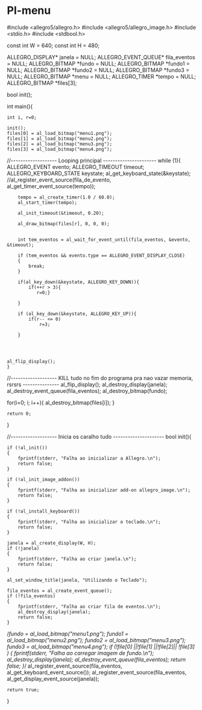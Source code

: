 # PI-menu


#include <allegro5/allegro.h>
#include <allegro5/allegro_image.h>
#include <stdio.h>
#include <stdbool.h>

const int W = 640;
const int H = 480;




ALLEGRO_DISPLAY* janela = NULL;
ALLEGRO_EVENT_QUEUE* fila_eventos = NULL;
ALLEGRO_BITMAP *fundo = NULL;
ALLEGRO_BITMAP *fundo1 = NULL;
ALLEGRO_BITMAP *fundo2 = NULL;
ALLEGRO_BITMAP *fundo3 = NULL;
ALLEGRO_BITMAP *menu = NULL;
ALLEGRO_TIMER *tempo = NULL;
ALLEGRO_BITMAP *files[3];

bool init();

int main(){

    int i, r=0;

    init();
    files[0] = al_load_bitmap("menu1.png"); 
    files[1] = al_load_bitmap("menu2.png"); 
    files[2] = al_load_bitmap("menu3.png"); 
    files[3] = al_load_bitmap("menu4.png"); 



//------------------- Looping principal ----------------------
    while (1){
        ALLEGRO_EVENT evento;
        ALLEGRO_TIMEOUT timeout;
        ALLEGRO_KEYBOARD_STATE keystate;
        al_get_keyboard_state(&keystate);
        //al_register_event_source(fila_de_evento, al_get_timer_event_source(tempo));

        tempo = al_create_timer(1.0 / 60.0);
        al_start_timer(tempo);

        al_init_timeout(&timeout, 0.20);

        al_draw_bitmap(files[r], 0, 0, 0);
 
        
        int tem_eventos = al_wait_for_event_until(fila_eventos, &evento, &timeout);
 
        if (tem_eventos && evento.type == ALLEGRO_EVENT_DISPLAY_CLOSE)
        {
            break;
        }

        if(al_key_down(&keystate, ALLEGRO_KEY_DOWN)){
            if(++r > 3){
               r=0;}
            
        }

        if (al_key_down(&keystate, ALLEGRO_KEY_UP)){
            if(r-- <= 0)
                r=3;

        }

      
    

    al_flip_display(); 
    }    
    

//------------------- KILL tudo no fim do programa pra nao vazar memoria, rsrsrs ---------------
al_flip_display();
al_destroy_display(janela);
al_destroy_event_queue(fila_eventos);
al_destroy_bitmap(fundo);

for(i=0; i; i++){
al_destroy_bitmap(files[i]);
}

    return 0;
}	


//------------------- Inicia os caralho tudo ---------------------
bool init(){

    if (!al_init())
    {
        fprintf(stderr, "Falha ao inicializar a Allegro.\n");
        return false;
    }
 
    if (!al_init_image_addon())
    {
        fprintf(stderr, "Falha ao inicializar add-on allegro_image.\n");
        return false;
    }
 
    if (!al_install_keyboard())
    {
        fprintf(stderr, "Falha ao inicializar o teclado.\n");
        return false;
    }
 
    janela = al_create_display(W, H);
    if (!janela)
    {
        fprintf(stderr, "Falha ao criar janela.\n");
        return false;
    }
 
    al_set_window_title(janela, "Utilizando o Teclado");
 
    fila_eventos = al_create_event_queue();
    if (!fila_eventos)
    {
        fprintf(stderr, "Falha ao criar fila de eventos.\n");
        al_destroy_display(janela);
        return false;
    }
 
   /*fundo = al_load_bitmap("menu1.png"); 
    fundo1 = al_load_bitmap("menu2.png");
    fundo2 = al_load_bitmap("menu3.png");
    fundo3 = al_load_bitmap("menu4.png");
    if (!file[0] ||!file[1] ||!file[2]|| !file[3] )
    {
        fprintf(stderr, "Falha ao carregar imagem de fundo.\n");
        al_destroy_display(janela);
        al_destroy_event_queue(fila_eventos);
        return false;
    }*/
    al_register_event_source(fila_eventos, al_get_keyboard_event_source());
    al_register_event_source(fila_eventos, al_get_display_event_source(janela));
 
    return true;
}
